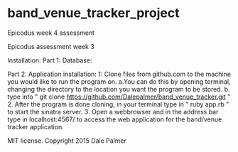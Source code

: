 # band_venue_tracker_project
Epicodus week 4 assessment


Epicodus assessment week 3

Installation:
Part 1: Database:

Part 2:
Application installation:
1: Clone files from github.com to the machine you would like to run the program on.
a.You can do this by opening terminal, changing the directory to the location you want the program to be stored. b.
type into " git clone https://github.com/Dalepalmer/band_venue_tracker.git "
2. After the program is done cloning, in your terminal type in " ruby app.rb " to start the sinatra server.
3. Open a webbrowser and in the address bar type in localhost:4567/ to access the web application for the band/venue tracker application.

MIT license. Copyright 2015 Dale Palmer
